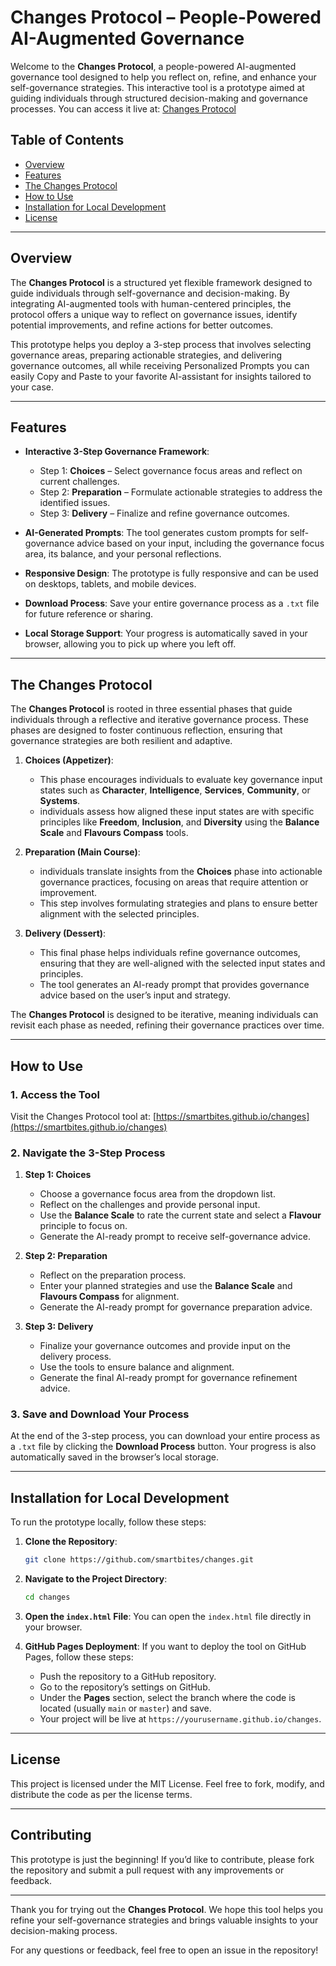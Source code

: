 
# Changes Protocol – People-Powered AI-Augmented Governance

Welcome to the **Changes Protocol**, a people-powered AI-augmented governance tool designed to help you reflect on, refine, and enhance your self-governance strategies. This interactive tool is a prototype aimed at guiding individuals through structured decision-making and governance processes. You can access it live at: [Changes Protocol](https://smartbites.github.io/changes)

## Table of Contents
- [Overview](#overview)
- [Features](#features)
- [The Changes Protocol](#the-changes-protocol)
- [How to Use](#how-to-use)
- [Installation for Local Development](#installation-for-local-development)
- [License](#license)

---

## Overview

The **Changes Protocol** is a structured yet flexible framework designed to guide individuals through self-governance and decision-making. By integrating AI-augmented tools with human-centered principles, the protocol offers a unique way to reflect on governance issues, identify potential improvements, and refine actions for better outcomes.

This prototype helps you deploy a 3-step process that involves selecting governance areas, preparing actionable strategies, and delivering governance outcomes, all while receiving Personalized Prompts you can easily Copy and Paste to your favorite AI-assistant for insights tailored to your case.

---

## Features

- **Interactive 3-Step Governance Framework**:
  - Step 1: **Choices** – Select governance focus areas and reflect on current challenges.
  - Step 2: **Preparation** – Formulate actionable strategies to address the identified issues.
  - Step 3: **Delivery** – Finalize and refine governance outcomes.

- **AI-Generated Prompts**: 
  The tool generates custom prompts for self-governance advice based on your input, including the governance focus area, its balance, and your personal reflections.

- **Responsive Design**: 
  The prototype is fully responsive and can be used on desktops, tablets, and mobile devices.

- **Download Process**: 
  Save your entire governance process as a `.txt` file for future reference or sharing.

- **Local Storage Support**: 
  Your progress is automatically saved in your browser, allowing you to pick up where you left off.

---

## The Changes Protocol

The **Changes Protocol** is rooted in three essential phases that guide individuals through a reflective and iterative governance process. These phases are designed to foster continuous reflection, ensuring that governance strategies are both resilient and adaptive.

1. **Choices (Appetizer)**: 
   - This phase encourages individuals to evaluate key governance input states such as **Character**, **Intelligence**, **Services**, **Community**, or **Systems**.
   - individuals assess how aligned these input states are with specific principles like **Freedom**, **Inclusion**, and **Diversity** using the **Balance Scale** and **Flavours Compass** tools.

2. **Preparation (Main Course)**: 
   - individuals translate insights from the **Choices** phase into actionable governance practices, focusing on areas that require attention or improvement.
   - This step involves formulating strategies and plans to ensure better alignment with the selected principles.

3. **Delivery (Dessert)**: 
   - This final phase helps individuals refine governance outcomes, ensuring that they are well-aligned with the selected input states and principles.
   - The tool generates an AI-ready prompt that provides governance advice based on the user’s input and strategy.

The **Changes Protocol** is designed to be iterative, meaning individuals can revisit each phase as needed, refining their governance practices over time.

---

## How to Use

### 1. Access the Tool

Visit the Changes Protocol tool at: [https://smartbites.github.io/changes](https://smartbites.github.io/changes)

### 2. Navigate the 3-Step Process

1. **Step 1: Choices**
   - Choose a governance focus area from the dropdown list.
   - Reflect on the challenges and provide personal input.
   - Use the **Balance Scale** to rate the current state and select a **Flavour** principle to focus on.
   - Generate the AI-ready prompt to receive self-governance advice.

2. **Step 2: Preparation**
   - Reflect on the preparation process.
   - Enter your planned strategies and use the **Balance Scale** and **Flavours Compass** for alignment.
   - Generate the AI-ready prompt for governance preparation advice.

3. **Step 3: Delivery**
   - Finalize your governance outcomes and provide input on the delivery process.
   - Use the tools to ensure balance and alignment.
   - Generate the final AI-ready prompt for governance refinement advice.

### 3. Save and Download Your Process
At the end of the 3-step process, you can download your entire process as a `.txt` file by clicking the **Download Process** button. Your progress is also automatically saved in the browser’s local storage.

---

## Installation for Local Development

To run the prototype locally, follow these steps:

1. **Clone the Repository**:
   ```bash
   git clone https://github.com/smartbites/changes.git
   ```

2. **Navigate to the Project Directory**:
   ```bash
   cd changes
   ```

3. **Open the `index.html` File**:
   You can open the `index.html` file directly in your browser.

4. **GitHub Pages Deployment**:
   If you want to deploy the tool on GitHub Pages, follow these steps:
   - Push the repository to a GitHub repository.
   - Go to the repository’s settings on GitHub.
   - Under the **Pages** section, select the branch where the code is located (usually `main` or `master`) and save.
   - Your project will be live at `https://yourusername.github.io/changes`.

---

## License

This project is licensed under the MIT License. Feel free to fork, modify, and distribute the code as per the license terms.

---

## Contributing

This prototype is just the beginning! If you’d like to contribute, please fork the repository and submit a pull request with any improvements or feedback.

---

Thank you for trying out the **Changes Protocol**. We hope this tool helps you refine your self-governance strategies and brings valuable insights to your decision-making process.

For any questions or feedback, feel free to open an issue in the repository!
